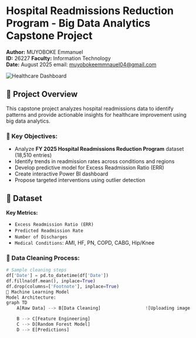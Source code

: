 # Hospital Readmissions Reduction Program - Big Data Analytics Capstone Project  

**Author:** MUYOBOKE Emmanuel  
**ID:** 26227
**Faculty:** Information Technology  
**Date:** August 2025
email: muyobokeemmnauel04@gmail.com


![Healthcare Dashboard](https://via.placeholder.com/800x400?text=Hospital+Readmissions+Dashboard)  

## 📌 Project Overview  
This capstone project analyzes hospital readmissions data to identify patterns and provide actionable insights for healthcare improvement using big data analytics.

### 🎯 Key Objectives:
- Analyze **FY 2025 Hospital Readmissions Reduction Program** dataset (18,510 entries)
- Identify trends in readmission rates across conditions and regions
- Develop predictive model for Excess Readmission Ratio (ERR)
- Create interactive Power BI dashboard
- Propose targeted interventions using outlier detection

## 📂 Dataset
**Key Metrics:**
- `Excess Readmission Ratio (ERR)`
- `Predicted Readmission Rate`  
- `Number of Discharges`  
- `Medical Conditions`: AMI, HF, PN, COPD, CABG, Hip/Knee  

### 🧹 Data Cleaning Process:
```python
# Sample cleaning steps
df['Date'] = pd.to_datetime(df['Date'])
df.fillna(df.mean(), inplace=True)
df.drop(columns=['Footnote'], inplace=True)
🤖 Machine Learning Model
Model Architecture:
graph TD
    A[Raw Data] --> B[Data Cleaning]                 ![Uploading image.png…]()

    B --> C[Feature Engineering]
    C --> D[Random Forest Model]
    D --> E[Predictions]

